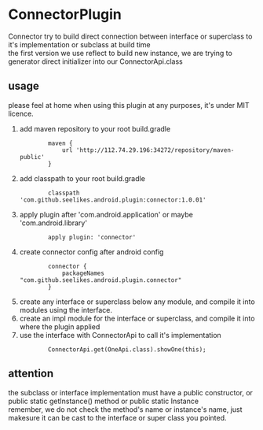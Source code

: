 # ConnectorPlugin
Connector try to build direct connection between interface or superclass to it's implementation or subclass at build time  
the first version we use reflect to build new instance, we are trying to generator direct initializer into our ConnectorApi.class  

## usage
please feel at home when using this plugin at any purposes, it's under MIT licence.  

1. add maven repository to your root build.gradle
    ```
            maven {
                url 'http://112.74.29.196:34272/repository/maven-public'
            }
    ```
2. add classpath to your root build.gradle
    ```
            classpath 'com.github.seelikes.android.plugin:connector:1.0.01'
    ```
3. apply plugin after 'com.android.application' or maybe 'com.android.library'
    ```
            apply plugin: 'connector'
    ```
4. create connector config after android config
    ```
            connector {
                packageNames "com.github.seelikes.android.plugin.connector"
            }
    ```
5. create any interface or superclass below any module, and compile it into modules using the interface.
6. create an impl module for the interface or superclass, and compile it into where the plugin applied
7. use the interface with ConnectorApi to call it's implementation
    ```
            ConnectorApi.get(OneApi.class).showOne(this);
    ```
## attention
the subclass or interface implementation must have a public constructor, or public static getInstance() method or public static Instance  
remember, we do not check the method's name or instance's name, just makesure it can be cast to the interface or super class you pointed.